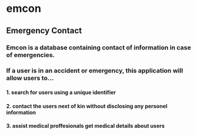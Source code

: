 # emcon
## Emergency Contact
### Emcon is a database containing contact of information in case of emergencies.
### If a user is in an accident or emergency, this application will allow users to...
#### 1. search for users using a unique identifier
#### 2. contact the users next of kin without disclosing any personel information
#### 3. assist medical proffesionals get medical details about users

[UML Diagram]: https://github.com/GrahamBecker/emcon/blob/master/UML.jpg "UML Diagram"
